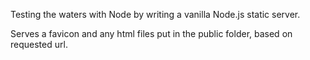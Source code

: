 Testing the waters with Node by writing a vanilla Node.js static server.

Serves a favicon and any html files put in the public folder, based on requested url.
